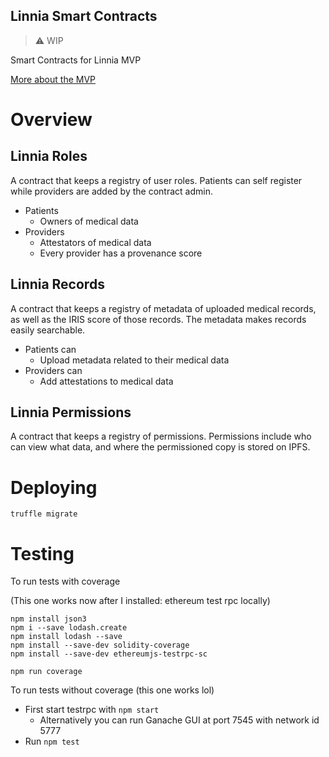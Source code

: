 Linnia Smart Contracts
---
> :warning: WIP

Smart Contracts for Linnia MVP

[More about the MVP](./docs/mvp.md)

# Overview
## Linnia Roles
A contract that keeps a registry of user roles. Patients can self register while providers are added by the contract admin.

- Patients
  - Owners of medical data
- Providers
  - Attestators of medical data
  - Every provider has a provenance score

## Linnia Records
A contract that keeps a registry of metadata of uploaded medical records, as well as the IRIS score of those records. The metadata makes records easily searchable.

- Patients can
  - Upload metadata related to their medical data
- Providers can
  - Add attestations to medical data

## Linnia Permissions
A contract that keeps a registry of permissions. Permissions include who can view what data, and where the permissioned copy is stored on IPFS.

# Deploying
```
truffle migrate
```

# Testing
To run tests with coverage

(This one works now after I installed: ethereum test rpc locally)

```
npm install json3
npm i --save lodash.create
npm install lodash --save
npm install --save-dev solidity-coverage
npm install --save-dev ethereumjs-testrpc-sc
```

```
npm run coverage
```

To run tests without coverage (this one works lol)
- First start testrpc with `npm start`
  - Alternatively you can run Ganache GUI at port 7545 with network id 5777
- Run `npm test`
